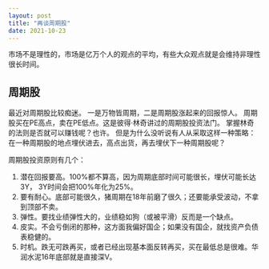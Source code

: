 ```yaml
---
layout: post
title: "再谈周期股"
date: 2021-10-23
---
```


市场不是理性的，市场是亿万个人的观点的平均，有些大众观点就是会维持非理性很长时间。

## 周期股
最近对周期股比较痴迷。
一是万物皆周期，二是周期股涨起来的回报惊人。
周期股买在PE高点，卖在PE低点。这是彼得·林奇讲过的周期股投资法门。
掌握林奇的法则是否就可以赚钱呢？也许。
但是为什么没听说有人从采取这样一种策略：
在一种周期股的地点埋伏进去，高点出货，再去埋伏下一种周期股呢？

周期股投资原则有几个：
1. 潜在回报要高。100%都不算高，因为周期底部时间可能很长，埋伏可能长达3Y，
3Y时间会把100%年化为25%。
2. 要有耐心。底部可能很久，猪周期在18年前磨了很久；还要能承受波动，不拿到顶部不卖。
3. 弹性。要找业绩弹性大的，业绩稳如狗（或被平滑）反而是一个缺点。
4. 皮实。不会亏倒闭的那种，这方面我偏好国企；如果没有国企，就找资产负债表稳健的。
5. 时机。跌无可跌再买，或者已经出现基本面反转再买，买在最低总是很难。华润水泥16年底部就是直接深V。

